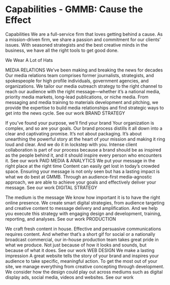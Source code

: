 # Capabilities - GMMB: Cause the Effect


Capabilities 
We are a full-service firm that
loves getting behind a cause. 
As a mission-driven firm, we share a passion and commitment for our clients’ issues. With seasoned strategists and the best creative minds in the business, we have all the right tools to get good done. 
 
 
 
We Wear A Lot of Hats 
 
MEDIA RELATIONS 
We’ve been making and breaking the news for decades 
Our media relations team comprises former journalists, strategists, and spokespeople for high profile individuals, government agencies, and organizations. We tailor our media outreach strategy to the right channel to reach our audience with the right message—whether it’s a national media, priority media markets, long-lead publications, or niche media. From messaging and media training to materials development and pitching, we provide the expertise to build media relationships and find strategic ways to get into the news cycle. 
See our work
BRAND STRATEGY
 
If you’ve found your purpose, we’ll find your brand 
Your organization is complex, and so are your goals. Our brand process distills it all down into a clear and captivating promise. It’s not about packaging. It’s about unearthing the powerful story at the heart of your mission and making it ring loud and clear. And we do it in lockstep with you. Intense client collaboration is part of our process because a brand should be as inspired as the people behind it, and it should inspire every person who encounters it. 
See our work
PAID MEDIA & ANALYTICS 
We put your message in the right place at the right time 
Content can easily get lost in today’s crowded space. Ensuring your message is not only seen but has a lasting impact is what we do best at GMMB. Through an audience-first media-agnostic approach, we are able to achieve your goals and effectively deliver your message. 
See our work
DIGITAL STRATEGY
 
The medium is the message 
We know how important it is to have the right online presence. We create smart digital strategies, from audience targeting and creative content to message delivery and amplification. And we help you execute this strategy with engaging design and development, training, reporting, and analyses. 
See our work
PRODUCTION
 
We craft fresh content in house. 
Effective and persuasive communications requires content. And whether that’s a short gif for social or a nationally broadcast commercial, our in-house production team takes great pride in what we produce. Not just because of how it looks and sounds, but because of what it does. 
See our work
WEB DESIGN 
We make a lasting impression 
A great website tells the story of your brand and inspires your audience to take specific, meaningful action. To get the most out of your site, we manage everything from creative concepting through development. We consider how the design could play out across mediums such as digital display ads, social media, videos and websites. 
See our work
